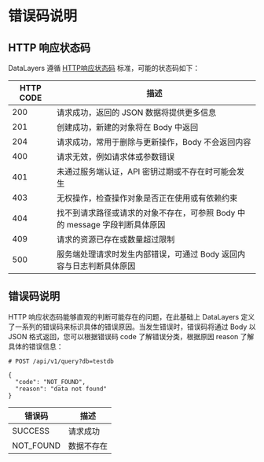 # 错误码说明



## HTTP 响应状态码
DataLayers 遵循 [HTTP响应状态码](https://developer.mozilla.org/en-US/docs/Web/HTTP/Status) 标准，可能的状态码如下：

|  HTTP CODE   | 描述                                                                |
|  ----        | ----                                                               |
| 200          | 	请求成功，返回的 JSON 数据将提供更多信息                                |
| 201          |  创建成功，新建的对象将在 Body 中返回                                    |
| 204          |  请求成功，常用于删除与更新操作，Body 不会返回内容                         |
| 400          |  请求无效，例如请求体或参数错误                                          |
| 401          |  未通过服务端认证，API 密钥过期或不存在时可能会发生                         |
| 403          |  无权操作，检查操作对象是否正在使用或有依赖约束                             |
| 404          |  找不到请求路径或请求的对象不存在，可参照 Body 中的 message 字段判断具体原因   |
| 409          |  请求的资源已存在或数量超过限制                                          |
| 500          |  服务端处理请求时发生内部错误，可通过 Body 返回内容与日志判断具体原因         |



## 错误码说明

HTTP 响应状态码能够直观的判断可能存在的问题，在此基础上 DataLayers 定义了一系列的错误码来标识具体的错误原因。当发生错误时，错误码将通过 Body 以 JSON 格式返回，您可以根据错误码 code 了解错误分类，根据原因 reason 了解具体的错误信息：
```SHELL
# POST /api/v1/query?db=testdb

{
  "code": "NOT_FOUND",
  "reason": "data not found"
}

```

|  错误码            | 描述                 |
|  ----             | ----                |
| SUCCESS           | 请求成功             |
| NOT_FOUND         | 数据不存在            |